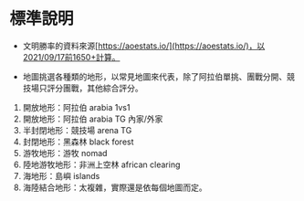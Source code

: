 # 標準說明

* 文明勝率的資料來源[https://aoestats.io/](https://aoestats.io/)，以2021/09/17前1650+計算。



* 地圖挑選各種類的地形，以常見地圖來代表，除了阿拉伯單挑、團戰分開、競技場只評分團戰，其他綜合評分。 

1. 開放地形：阿拉伯 arabia 1vs1 
2. 開放地形：阿拉伯 arabia TG 內家/外家
3. 半封閉地形：競技場 arena TG 
4. 封閉地形：黑森林 black forest 
5. 游牧地形：游牧 nomad 
6. 陸地游牧地形：非洲上空林 african clearing
7. 海地形：島嶼 islands 
8. 海陸結合地形：太複雜，實際還是依每個地圖而定。



